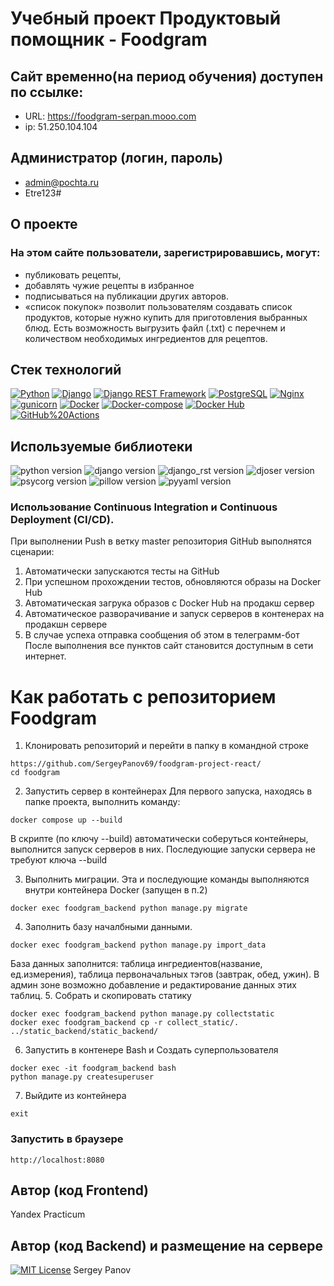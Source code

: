 # Учебный проект Продуктовый помощник - Foodgram

## Cайт временно(на период обучения) доступен по ссылке:
- URL: https://foodgram-serpan.mooo.com
- ip: 51.250.104.104

## Администратор (логин, пароль)
- admin@pochta.ru
- Etre123#


## О проекте
### На этом сайте пользователи, зарегистрировавшись, могут:
- публиковать рецепты,
- добавлять чужие рецепты в избранное
- подписываться на публикации других авторов.
- «cписок покупок» позволит пользователям создавать список продуктов, которые нужно купить для приготовления выбранных блюд. Есть возможность выгрузить файл (.txt) с перечнем и количеством необходимых ингредиентов для рецептов.

## Стек технологий
[![Python](https://img.shields.io/badge/-Python-464646?style=flat&logo=Python&logoColor=56C0C0&color=blue)](https://www.python.org/)
[![Django](https://img.shields.io/badge/-Django-464646?style=flat&logo=Django&logoColor=56C0C0&color=blue)](https://www.djangoproject.com/)
[![Django REST Framework](https://img.shields.io/badge/-Django%20REST%20Framework-464646?style=flat&logo=Django%20REST%20Framework&logoColor=56C0C0&color=blue)](https://www.django-rest-framework.org/)
[![PostgreSQL](https://img.shields.io/badge/-PostgreSQL-464646?style=flat&logo=PostgreSQL&logoColor=56C0C0&color=blue)](https://www.postgresql.org/)
[![Nginx](https://img.shields.io/badge/-NGINX-464646?style=flat&logo=NGINX&logoColor=56C0C0&color=blue)](https://nginx.org/ru/)
[![gunicorn](https://img.shields.io/badge/-gunicorn-464646?style=flat&logo=gunicorn&logoColor=56C0C0&color=blue)](https://gunicorn.org/)
[![Docker](https://img.shields.io/badge/-Docker-464646?style=flat&logo=Docker&logoColor=56C0C0&color=blue)](https://www.docker.com/)
[![Docker-compose](https://img.shields.io/badge/-Docker%20compose-464646?style=flat&logo=Docker&logoColor=56C0C0&color=blue)](https://www.docker.com/)
[![Docker Hub](https://img.shields.io/badge/-Docker%20Hub-464646?style=flat&logo=Docker&logoColor=56C0C0&color=blue)](https://www.docker.com/products/docker-hub)
[![GitHub%20Actions](https://img.shields.io/badge/-GitHub%20Actions-464646?style=flat&logo=GitHub%20actions&logoColor=56C0C0&color=blue)](https://github.com/features/actions)

## Используемые библиотеки
![python version](https://img.shields.io/badge/Python-3.9-blue)
![django version](https://img.shields.io/badge/Django-3.2.3-blue)
![django_rst version](https://img.shields.io/badge/djangorestframework-3.14.0-blue)
![djoser version](https://img.shields.io/badge/djoser-2.2.0-blue)
![psycorg version](https://img.shields.io/badge/psycopg2--binary-2.9.6-blue)
![pillow version](https://img.shields.io/badge/Pillow-9.5.0-blue)
![pyyaml version](https://img.shields.io/badge/PyYAML-6.0-blue)

### Использование Continuous Integration и Continuous Deployment (CI/CD).
При выполнении Push в ветку master репозитория GitHub выполнятся сценарии:
1. Автоматически запускаются тесты на GitHub
2. При успешном прохождении тестов, обновляются образы на Docker Hub
3. Автоматическая загрука образов с Docker Hub на продакш сервер
4. Автоматическое разворачивание и запуск серверов в контенерах на продакшн сервере
5. В случае успеха отправка сообщения об этом в телеграмм-бот
После выполнения все пунктов сайт становится доступным в сети интернет.

# Как работать с репозиторием Foodgram
1. Клонировать репозиторий и перейти в папку в командной строке

```
https://github.com/SergeyPanov69/foodgram-project-react/
cd foodgram
```

2. Запустить сервер в контейнерах
Для первого запуска, находясь в папке проекта, выполнить команду:

```
docker compose up --build
```

В скрипте (по ключу --build) автоматически соберуться контейнеры, выполнится запуск серверов в них. Последующие запуски сервера не требуют ключа --build

3. Выполнить миграции. Эта и последующие команды выполняются внутри контейнера Docker (запущен в п.2)
```
docker exec foodgram_backend python manage.py migrate
```
4. Заполнить базу началбными данными.
```
docker exec foodgram_backend python manage.py import_data
```
База данных заполнится: таблица ингредиентов(название, ед.измерения), таблица первоначальных тэгов (завтрак, обед, ужин). В админ зоне возможно добавление и редактирование данных этих таблиц.
5. Собрать и скопировать статику
```
docker exec foodgram_backend python manage.py collectstatic
docker exec foodgram_backend cp -r collect_static/. ../static_backend/static_backend/
```
6. Запустить в контенере Bash и Создать суперпользователя
```
docker exec -it foodgram_backend bash
python manage.py createsuperuser
```
7. Выйдите из контейнера
```
exit
```

### Запустить в браузере

```
http://localhost:8080
```

## Автор (код Frontend)
Yandex Practicum

## Автор (код Backend) и размещение на сервере
[![MIT License](https://img.shields.io/badge/License-MIT-brightgreen.svg)](https://choosealicense.com/licenses/mit/)
Sergey Panov